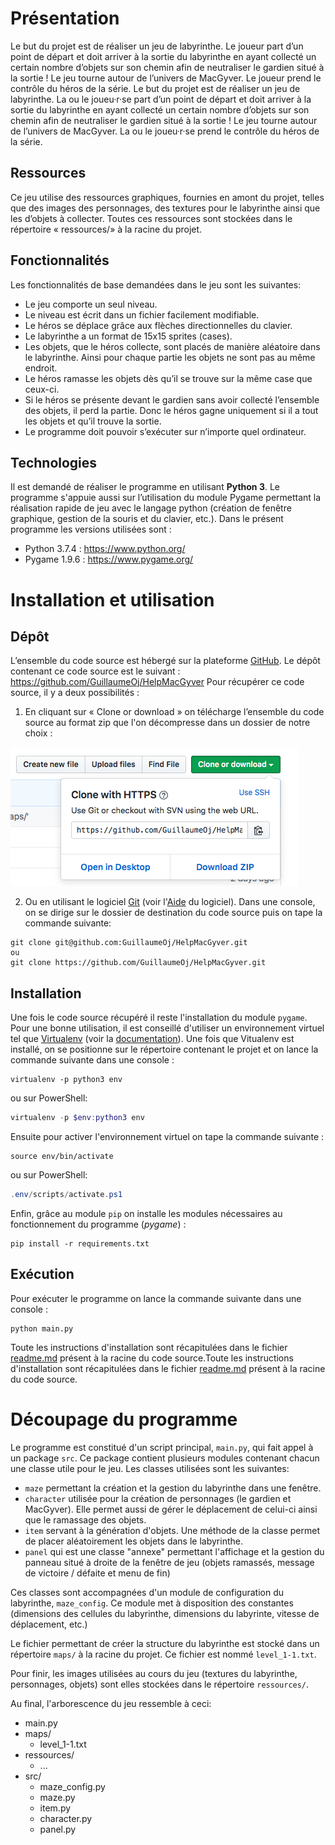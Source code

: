 # Présentation
Le but du projet est de réaliser un jeu de labyrinthe. Le joueur part d’un point de départ et doit arriver à la sortie du labyrinthe en ayant collecté un certain nombre d’objets sur son chemin afin de neutraliser le gardien situé à la sortie !
Le jeu tourne autour de l’univers de MacGyver. Le joueur prend le contrôle du héros de la série.
Le but du projet est de réaliser un jeu de labyrinthe. La ou le joueu·r·se part d’un point de départ et doit arriver à la sortie du labyrinthe en ayant collecté un certain nombre d’objets sur son chemin afin de neutraliser le gardien situé à la sortie !
Le jeu tourne autour de l’univers de MacGyver. La ou le joueu·r·se prend le contrôle du héros de la série.

## Ressources
Ce jeu utilise des ressources graphiques, fournies en amont du projet, telles que des images des personnages, des textures pour le labyrinthe ainsi que les d’objets à collecter. Toutes ces ressources sont stockées dans le répertoire « ressources/» à la racine du projet.

## Fonctionnalités
Les fonctionnalités de base demandées dans le jeu sont les suivantes:
- Le jeu comporte un seul niveau.
- Le niveau est écrit dans un fichier facilement modifiable.
- Le héros se déplace grâce aux flèches directionnelles du clavier.
- Le labyrinthe a un format de 15x15 sprites (cases).
- Les objets, que le héros collecte, sont placés de manière aléatoire dans le labyrinthe. Ainsi pour chaque partie les objets ne sont pas au même endroit.
- Le héros ramasse les objets dès qu’il se trouve sur la même case que ceux-ci.
- Si le héros se présente devant le gardien sans avoir collecté l’ensemble des objets, il perd la partie. Donc le héros gagne uniquement si il a tout les objets et qu’il trouve la sortie.
- Le programme doit pouvoir s’exécuter sur n’importe quel ordinateur.

## Technologies
Il est demandé de réaliser le programme en utilisant **Python 3**.
Le programme s'appuie aussi sur l’utilisation du module Pygame permettant la réalisation rapide de jeu avec le langage python (création de fenêtre graphique, gestion de la souris et du clavier, etc.).
Dans le présent programme les versions utilisées sont :
- Python 3.7.4 : https://www.python.org/
- Pygame 1.9.6 : https://www.pygame.org/

# Installation et utilisation

## Dépôt
L’ensemble du code source est hébergé sur la plateforme [GitHub](http://github.com). Le dépôt contenant ce code source est le suivant : https://github.com/GuillaumeOj/HelpMacGyver
Pour récupérer ce code source, il y a deux possibilités :
1. En cliquant sur « Clone or download » on télécharge l’ensemble du code source au format zip que l'on décompresse dans un dossier de notre choix :

![Clone or Download source code](img/CloneDownloadSourceCode.png)

2. Ou en utilisant le logiciel [Git](https://git-scm.com/) (voir l'[Aide](https://git-scm.com/doc) du logiciel). Dans une console, on se dirige sur le dossier de destination du code source puis on tape la commande suivante:
```
git clone git@github.com:GuillaumeOj/HelpMacGyver.git
ou
git clone https://github.com/GuillaumeOj/HelpMacGyver.git
```

## Installation
Une fois le code source récupéré il reste l'installation du module `pygame`.
Pour une bonne utilisation, il est conseillé d'utiliser un environnement virtuel tel que [Virtualenv](https://github.com/pypa/virtualenv) (voir la [documentation](https://virtualenv.pypa.io/en/latest/#)).
Une fois que Vitualenv est installé, on se positionne sur le répertoire contenant le projet et on lance la commande suivante dans une console :
```
virtualenv -p python3 env
```
ou sur PowerShell:
```powershell
virtualenv -p $env:python3 env
```
Ensuite pour activer l'environnement virtuel on tape la commande suivante :
```
source env/bin/activate
```
ou sur PowerShell:
```powershell
.env/scripts/activate.ps1
```
Enfin, grâce au module `pip` on installe les modules nécessaires au fonctionnement du programme (*pygame*) :
```
pip install -r requirements.txt
```

## Exécution
Pour exécuter le programme on lance la commande suivante dans une console :
```
python main.py
```
Toute les instructions d'installation sont récapitulées dans le fichier [readme.md](../readme.md) présent à la racine du code source.Toute les instructions d'installation sont récapitulées dans le fichier [readme.md](../readme.md) présent à la racine du code source.

# Découpage du programme
Le programme est constitué d'un script principal, `main.py`, qui fait appel à un package `src`.
Ce package contient plusieurs modules contenant chacun une classe utile pour le jeu. Les classes utilisées sont les suivantes:
- `maze` permettant la création et la gestion du labyrinthe dans une fenêtre.
- `character` utilisée pour la création de personnages (le gardien et MacGyver). Elle permet aussi de gérer le déplacement de celui-ci ainsi que le ramassage des objets.
- `item` servant à la génération d'objets. Une méthode de la classe permet de placer aléatoirement les objets dans le labyrinthe.
- `panel` qui est une classe "annexe" permettant l'affichage et la gestion du panneau situé à droite de la fenêtre de jeu (objets ramassés, message de victoire / défaite et menu de fin)

Ces classes sont accompagnées d'un module de configuration du labyrinthe, `maze_config`. Ce module met à disposition des constantes (dimensions des cellules du labyrinthe, dimensions du labyrinte, vitesse de déplacement, etc.)

Le fichier permettant de créer la structure du labyrinthe est stocké dans un répertoire `maps/` à la racine du projet. Ce fichier est nommé `level_1-1.txt`.

Pour finir, les images utilisées au cours du jeu (textures du labyrinthe, personnages, objets) sont elles stockées dans le répertoire `ressources/`.

Au final, l'arborescence du jeu ressemble à ceci:
- main.py
- maps/
    - level_1-1.txt
- ressources/
    - ...
- src/
    - maze_config.py
    - maze.py
    - item.py
    - character.py
    - panel.py
